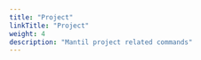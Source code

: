 ```yaml
---
title: "Project"
linkTitle: "Project"
weight: 4
description: "Mantil project related commands"
---
```

